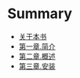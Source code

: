 # Summary

* [关于本书](README.md)
* [第一章.简介](docs/userguide/ch1/简介.md)
* [第二章.概述](docs/userguide/ch2/概述.md)
* [第三章.安装](docs/userguide/ch3/安装.md)

